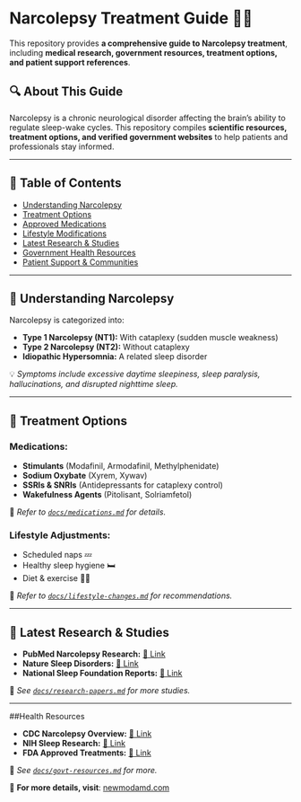 # Narcolepsy Treatment Guide 🛌💊

This repository provides **a comprehensive guide to Narcolepsy treatment**, including **medical research, government resources, treatment options, and patient support references**.

## 🔍 About This Guide
Narcolepsy is a chronic neurological disorder affecting the brain’s ability to regulate sleep-wake cycles. This repository compiles **scientific resources, treatment options, and verified government websites** to help patients and professionals stay informed.

---

## 📌 Table of Contents
- [Understanding Narcolepsy](#understanding-narcolepsy)
- [Treatment Options](#treatment-options)
- [Approved Medications](#approved-medications)
- [Lifestyle Modifications](#lifestyle-modifications)
- [Latest Research & Studies](#latest-research--studies)
- [Government Health Resources](#government-health-resources)
- [Patient Support & Communities](#patient-support--communities)

---

## 🧠 Understanding Narcolepsy
Narcolepsy is categorized into:
- **Type 1 Narcolepsy (NT1):** With cataplexy (sudden muscle weakness)
- **Type 2 Narcolepsy (NT2):** Without cataplexy
- **Idiopathic Hypersomnia:** A related sleep disorder

💡 *Symptoms include excessive daytime sleepiness, sleep paralysis, hallucinations, and disrupted nighttime sleep.*

---

## 💊 Treatment Options
### Medications:
- **Stimulants** (Modafinil, Armodafinil, Methylphenidate)
- **Sodium Oxybate** (Xyrem, Xywav)
- **SSRIs & SNRIs** (Antidepressants for cataplexy control)
- **Wakefulness Agents** (Pitolisant, Solriamfetol)

📌 *Refer to [`docs/medications.md`](docs/medications.md) for details.*

### Lifestyle Adjustments:
- Scheduled naps 💤
- Healthy sleep hygiene 🛏️
- Diet & exercise 🥗🏃

📌 *Refer to [`docs/lifestyle-changes.md`](docs/lifestyle-changes.md) for recommendations.*

---

## 📖 Latest Research & Studies
- **PubMed Narcolepsy Research:** [🔗 Link](https://pubmed.ncbi.nlm.nih.gov/?term=narcolepsy)
- **Nature Sleep Disorders:** [🔗 Link](https://www.nature.com/subjects/sleep-disorders)
- **National Sleep Foundation Reports:** [🔗 Link](https://www.sleepfoundation.org/narcolepsy)

📌 *See [`docs/research-papers.md`](docs/research-papers.md) for more studies.*

---

##Health Resources
- **CDC Narcolepsy Overview:** [🔗 Link](https://www.cdc.gov/narcolepsy)
- **NIH Sleep Research:** [🔗 Link](https://www.nhlbi.nih.gov/health-topics/narcolepsy)
- **FDA Approved Treatments:** [🔗 Link](https://www.fda.gov/drugs/drug-approvals-and-databases)

📌 *See [`docs/govt-resources.md`](docs/govt-resources.md) for more.*



📌 **For more details, visit**: [newmodamd.com](https://newmodamd.com/)
